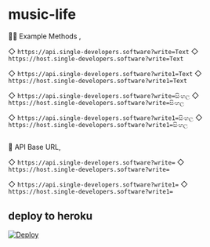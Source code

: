 # music-life
💁‍♂️ Example Methods ,

◇ `https://api.single-developers.software?write=Text`
◇ `https://host.single-developers.software?write=Text`

◇ `https://api.single-developers.software?write1=Text`
◇ `https://host.single-developers.software?write1=Text`

◇ `https://api.single-developers.software?write=සිංහල`
◇ `https://host.single-developers.software?write=සිංහල`

◇ `https://api.single-developers.software?write1=සිංහල`
◇ `https://host.single-developers.software?write1=සිංහල`

##

🔰 API Base URL,

◇ `https://api.single-developers.software?write=`
◇ `https://host.single-developers.software?write=`

◇ `https://api.single-developers.software?write1=`
◇ `https://host.single-developers.software?write1=`

## deploy to heroku ##
<a href="https://heroku.com/deploy?template=https://github.com/chathush999/music-life">
            <img src="https://www.herokucdn.com/deploy/button.svg" alt="Deploy">

